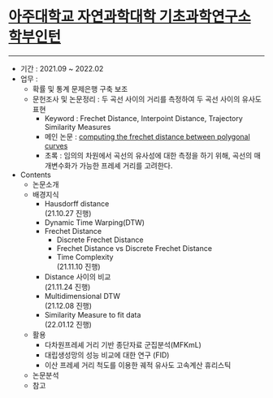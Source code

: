 # [아주대학교 자연과학대학 기초과학연구소 학부인턴](http://ribs.ajou.ac.kr/ribs/index.jsp)
---
- 기간 : 2021.09 ~ 2022.02
- 업무 :
  - 확률 및 통계 문제은행 구축 보조
  - 문헌조사 및 논문정리 : 두 곡선 사이의 거리를 측정하여 두 곡선 사이의 유사도 표현 
    - Keyword : Frechet Distance, Interpoint Distance, Trajectory Similarity Measures
    - 메인 논문 : [computing the frechet distance between polygonal curves](https://www.worldscientific.com/doi/abs/10.1142/S0218195995000064)
    - 초록 : 임의의 차원에서 곡선의 유사성에 대한 측정을 하기 위해, 곡선의 매개변수화가 가능한 프레셰 거리를 고려한다.
- Contents
  - 논문소개                                                
  - 배경지식
    - Hausdorff distance  
      (21.10.27 진행)
    - Dynamic Time Warping(DTW)                         
    - Frechet Distance                    
      - Discrete Frechet Distance
      - Frechet Distance vs Discrete Frechet Distance                         
      - Time Complexity  
      (21.11.10 진행)
    - Distance 사이의 비교  
      (21.11.24 진행)
    - Multidimensional DTW  
      (21.12.08 진행)
    - Similarity Measure to fit data  
      (22.01.12 진행)
  - 활용
    - 다차원프레셰 거리 기반 종단자료 군집분석(MFKmL)
    - 대립생성망의 성능 비교에 대한 연구 (FID)
    - 이산 프레셰 거리 척도를 이용한 궤적 유사도 고속계산 휴리스틱
  - 논문분석
  - 참고



